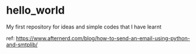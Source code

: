 # hello_world
My first repository for ideas and simple codes that I have learnt

ref: https://www.afternerd.com/blog/how-to-send-an-email-using-python-and-smtplib/
